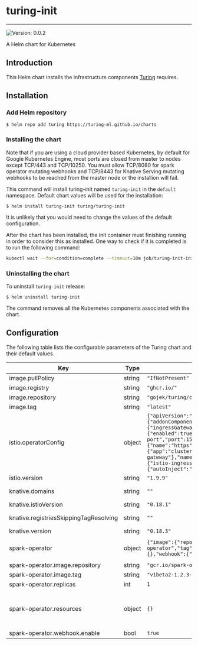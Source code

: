 # turing-init

---
![Version: 0.0.2](https://img.shields.io/badge/Version-0.0.2-informational?style=flat-square)

A Helm chart for Kubernetes

## Introduction

This Helm chart installs the infrastructure components [Turing](https://github.com/gojek/turing) requires.

## Installation

### Add Helm repository

```shell
$ helm repo add turing https://turing-ml.github.io/charts
```

### Installing the chart

Note that if you are using a cloud provider based Kubernetes, by default for Google Kubernetes Engine, most ports are closed from master to nodes except TCP/443 and TCP/10250.
You must allow TCP/8080 for spark operator mutating webhooks and TCP/8443 for Knative Serving mutating webhooks to be reached from the master node or the installion will fail.

This command will install turing-init named `turing-init` in the `default` namespace.
Default chart values will be used for the installation:
```shell
$ helm install turing-init turing/turing-init
```

It is unlikely that you would need to change the values of the default configuration.

After the chart has been installed, the init container must finishing running in order to consider this as installed.
One way to check if it is completed is to run the following command:
```bash
kubectl wait --for=condition=complete --timeout=10m job/turing-init-init
```

### Uninstalling the chart

To uninstall `turing-init` release:
```shell
$ helm uninstall turing-init
```

The command removes all the Kubernetes components associated with the chart.

## Configuration

The following table lists the configurable parameters of the Turing chart and their default values.

| Key | Type | Default | Description |
|-----|------|---------|-------------|
| image.pullPolicy | string | `"IfNotPresent"` |  |
| image.registry | string | `"ghcr.io/"` | Docker registry for Turing cluster init |
| image.repository | string | `"gojek/turing/cluster-init"` | Docker image repository for Turing cluster init |
| image.tag | string | `"latest"` | Docker image tag for Turing cluster init |
| istio.operatorConfig | object | `{"apiVersion":"install.istio.io/v1alpha1","kind":"IstioOperator","spec":{"addonComponents":{"pilot":{"enabled":true}},"components":{"ingressGateways":[{"enabled":true,"name":"istio-ingressgateway"},{"enabled":true,"k8s":{"service":{"ports":[{"name":"status-port","port":15020},{"name":"http2","port":80},{"name":"https","port":443}],"type":"ClusterIP"}},"label":{"app":"cluster-local-gateway","istio":"cluster-local-gateway"},"name":"cluster-local-gateway"}]},"values":{"gateways":{"istio-ingressgateway":{"runAsRoot":true}},"global":{"proxy":{"autoInject":"enabled"},"useMCP":false}}}}` | istio operator config, defaults are the minimum to run turing, see https://istio.io/v1.9/docs/reference/config/istio.operator.v1alpha1/ |
| istio.version | string | `"1.9.9"` | Istio version to use |
| knative.domains | string | `""` | Knative domains, comma seperated values, i.e. www.example.com,www.gojek.com |
| knative.istioVersion | string | `"0.18.1"` | Knative Istio Version to use |
| knative.registriesSkippingTagResolving | string | `""` | Knative registries skipping tag resolving, comma seperated values, i.e. www.example.com,www.gojek.com |
| knative.version | string | `"0.18.3"` | Knative Version to use |
| spark-operator | object | `{"image":{"repository":"gcr.io/spark-operator/spark-operator","tag":"v1beta2-1.2.3-3.1.1"},"replicas":1,"resources":{},"webhook":{"enable":true}}` | Override any spark-operator values here: https://github.com/GoogleCloudPlatform/spark-on-k8s-operator/blob/master/charts/spark-operator-chart/README.md |
| spark-operator.image.repository | string | `"gcr.io/spark-operator/spark-operator"` | repository of the spark operator |
| spark-operator.image.tag | string | `"v1beta2-1.2.3-3.1.1"` | image tag of the spark operator |
| spark-operator.replicas | int | `1` | number of replicas |
| spark-operator.resources | object | `{}` | Resources requests and limits for spark operator. This should be set  according to your cluster capacity and service level objectives. Reference: https://kubernetes.io/docs/concepts/configuration/manage-resources-containers/ |
| spark-operator.webhook.enable | bool | `true` | this is needed to be set to true, if not the configmaps will not load |

